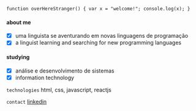 ```function overHereStranger() { var x = "welcome!"; console.log(x); }```

#### about me
- [x] uma linguista se aventurando em novas linguagens de programação
- [x] a linguist learning and searching for new programming  languages

#### studying
- [x] análise e desenvolvimento de sistemas 
- [x] information technology

``` technologies ``` 
html, css, javascript, reactjs

``` contact ```
[linkedin](https://www.linkedin.com/in/helena-binoto/)

<!--
**HelenaBinoto/HelenaBinoto** is a ✨ _special_ ✨ repository because its `README.md` (this file) appears on your GitHub profile.

Here are some ideas to get you started:

- 🔭 I’m currently working on ...
- 🌱 I’m currently learning ...
- 👯 I’m looking to collaborate on ...
- 🤔 I’m looking for help with ...
- 💬 Ask me about ...
- 📫 How to reach me: ...
- 😄 Pronouns: ...
- ⚡ Fun fact: ...
-->
